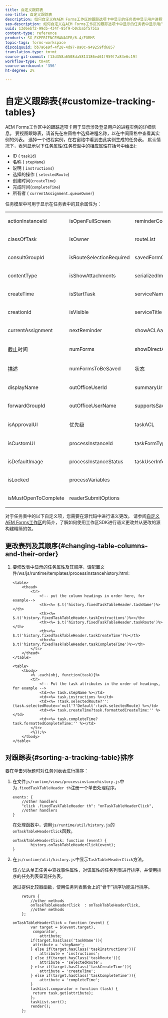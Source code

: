 ```yaml
---
title: 自定义跟踪表
seo-title: 自定义跟踪表
description: 如何自定义在AEM Forms工作区的跟踪选项卡中显示的任务表中显示用户进程详细信息。
seo-description: 如何自定义在AEM Forms工作区的跟踪选项卡中显示的任务表中显示用户进程详细信息。
uuid: 13d6ebf2-99d5-434f-85f9-b0cba5f5751a
content-type: reference
products: SG_EXPERIENCEMANAGER/6.4/FORMS
topic-tags: forms-workspace
discoiquuid: bb7a6e9f-4f28-4d97-8a0c-949259fd6857
translation-type: tm+mt
source-git-commit: f13d358a6508da5813186ed61f959f7a84e6c19f
workflow-type: tm+mt
source-wordcount: '356'
ht-degree: 2%

---
```



# 自定义跟踪表{#customize-tracking-tables}

AEM Forms工作区中的跟踪选项卡用于显示涉及登录用户的进程实例的详细信息。 要视图跟踪表，请首先在左窗格中选择进程名称，以在中间窗格中查看其实例的列表。 选择一个进程实例，在右窗格中看到由此实例生成的任务表。 默认情况下，表列显示以下任务属性(任务模型中的相应属性在括号中给出):

* ID ( `taskId`)
* 名称 ( `stepName`)
* 说明 ( `instructions`)
* 选择的操作 ( `selectedRoute`)
* 创建时间(`createTime`)
* 完成时间(`completeTime`)
* 所有者 ( `currentAssignment.queueOwner`)

任务模型中可用于显示在任务表中的其余属性为：

<table> 
 <tbody> 
  <tr> 
   <td><p>actionInstanceId</p> </td> 
   <td><p>isOpenFullScreen</p> </td> 
   <td><p>reminderCount</p> </td> 
  </tr> 
  <tr> 
   <td><p>classOfTask</p> </td> 
   <td><p>isOwner</p> </td> 
   <td><p>routeList</p> </td> 
  </tr> 
  <tr> 
   <td><p>consultGroupId</p> </td> 
   <td><p>isRouteSelectionRequired</p> </td> 
   <td><p>savedFormCount</p> </td> 
  </tr> 
  <tr> 
   <td><p>contentType</p> </td> 
   <td><p>isShowAttachments</p> </td> 
   <td><p>serializedImageTicket</p> </td> 
  </tr> 
  <tr> 
   <td><p>createTime</p> </td> 
   <td><p>isStartTask</p> </td> 
   <td><p>serviceName</p> </td> 
  </tr> 
  <tr> 
   <td><p>creationId</p> </td> 
   <td><p>isVisible</p> </td> 
   <td><p>serviceTitle</p> </td> 
  </tr> 
  <tr> 
   <td><p>currentAssignment</p> </td> 
   <td><p>nextReminder</p> </td> 
   <td><p>showACLAactions</p> </td> 
  </tr> 
  <tr> 
   <td><p>截止时间</p> </td> 
   <td><p>numForms</p> </td> 
   <td><p>showDirectActions</p> </td> 
  </tr> 
  <tr> 
   <td><p>描述</p> </td> 
   <td><p>numFormsToBeSaved</p> </td> 
   <td><p>状态</p> </td> 
  </tr> 
  <tr> 
   <td><p>displayName</p> </td> 
   <td><p>outOfficeUserId</p> </td> 
   <td><p>summaryUrl</p> </td> 
  </tr> 
  <tr> 
   <td><p>forwardGroupId</p> </td> 
   <td><p>outOfficeUserName</p> </td> 
   <td><p>supportsSave</p> </td> 
  </tr> 
  <tr> 
   <td><p>isApprovalUI</p> </td> 
   <td><p>优先级</p> </td> 
   <td><p>taskACL</p> </td> 
  </tr> 
  <tr> 
   <td><p>isCustomUI</p> </td> 
   <td><p>processInstanceId</p> </td> 
   <td><p>taskFormType</p> </td> 
  </tr> 
  <tr> 
   <td><p>isDefaultImage</p> </td> 
   <td><p>processInstanceStatus</p> </td> 
   <td><p>taskUserInfo</p> </td> 
  </tr> 
  <tr> 
   <td><p>isLocked</p> </td> 
   <td><p>processVariables</p> </td> 
   <td> </td> 
  </tr> 
  <tr> 
   <td><p>isMustOpenToComplete</p> </td> 
   <td><p>readerSubmitOptions</p> </td> 
   <td> </td> 
  </tr> 
 </tbody> 
</table>

对于任务表中的以下自定义项，您需要在源代码中进行语义更改。 请参阅[自定义AEM Forms工作区](/help/forms/using/introduction-customizing-html-workspace.md)的简介，了解如何使用工作区SDK进行语义更改并从更改的源构建精简的包。

## 更改表列及其顺序{#changing-table-columns-and-their-order}

1. 要修改表中显示的任务属性及其顺序，请配置文件/ws/js/runtime/templates/processinstancehistory.html:

   ```as3
   <table>
       <thead>
           <tr>
               <!-- put the column headings in order here, for example-->
               <th><%= $.t('history.fixedTaskTableHeader.taskName')%></th>
               <th><%= $.t('history.fixedTaskTableHeader.taskInstructions')%></th>
               <th><%= $.t('history.fixedTaskTableHeader.taskRoute')%></th>
               <th><%= $.t('history.fixedTaskTableHeader.taskCreateTime')%></th>
               <th><%= $.t('history.fixedTaskTableHeader.taskCompleteTime')%></th>
           </tr>
       </thead>
   </table>
   ```

   ```as3
   <table>
       <tbody>
           <%_.each(obj, function(task){%>
           <tr>
               <!-- Put the task attributes in the order of headings, for example -->
               <td><%= task.stepName %></td>
               <td><%= task.instructions %></td>
               <td><%= !task.selectedRoute?'':(task.selectedRoute=='null'?'Default':task.selectedRoute) %></td>
               <td><%= task.createTime?task.formattedCreateTime:'' %></td>
               <td><%= task.completeTime? task.formattedCompleteTime:'' %></td>
           </tr>
           <%});%>
       </tbody>
   </table>
   ```

## 对跟踪表{#sorting-a-tracking-table}排序

要在单击列标题时对任务列表表进行排序：

1. 在文件`js/runtime/views/processinstancehistory.js`中为`.fixedTaskTableHeader th`注册一个单击处理程序。

   ```as3
   events: {
       //other handlers
       "click .fixedTaskTableHeader th": "onTaskTableHeaderClick",
       //other handlers
   }
   ```

   在处理函数中，调用`js/runtime/util/history.js`的`onTaskTableHeaderClick`函数。

   ```as3
   onTaskTableHeaderClick: function (event) {
           history.onTaskTableHeaderClick(event);
   }
   ```

1. 在`js/runtime/util/history.js`中显示`TaskTableHeaderClick`方法。

   该方法从单击任务中查找事件属性，对该属性的任务列表进行排序，并使用排序的任务列表呈现任务表。

   通过提供比较器函数，使用任务列表集合上的“骨干”排序功能进行排序。

   ```as3
       return {
           //other methods
           onTaskTableHeaderClick  : onTaskTableHeaderClick,
           //other methods
       };
   ```

   ```as3
   onTaskTableHeaderClick = function (event) {
           var target = $(event.target),
            comparator,
               attribute;
           if(target.hasClass('taskName')){
            attribute = 'stepName';
           } else if(target.hasClass('taskInstructions')){
               attribute = 'instructions'; 
           } else if(target.hasClass('taskRoute')){
               attribute = 'selectedRoute'; 
           } else if(target.hasClass('taskCreateTime')){
               attribute = 'createTime'; 
           } else if(target.hasClass('taskCompleteTime')){
               attribute = 'completeTime'; 
           }
           taskList.comparator = function (task) {
            return task.get(attribute);
           };
           taskList.sort();
           render();
       };
   ```
